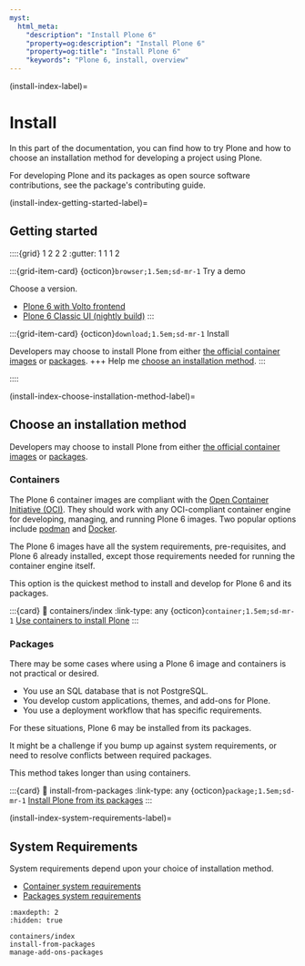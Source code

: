 ```yaml
---
myst:
  html_meta:
    "description": "Install Plone 6"
    "property=og:description": "Install Plone 6"
    "property=og:title": "Install Plone 6"
    "keywords": "Plone 6, install, overview"
---
```


(install-index-label)=

# Install

In this part of the documentation, you can find how to try Plone and how to choose an installation method for developing a project using Plone.

For developing Plone and its packages as open source software contributions, see the package's contributing guide.


(install-index-getting-started-label)=

## Getting started

::::{grid} 1 2 2 2
:gutter: 1 1 1 2

:::{grid-item-card} {octicon}`browser;1.5em;sd-mr-1` Try a demo

Choose a version.

-   [Plone 6 with Volto frontend](https://demo.plone.org/)
-   [Plone 6 Classic UI (nightly build)](https://classic.demo.plone.org/login?came_from=/en)
:::

:::{grid-item-card} {octicon}`download;1.5em;sd-mr-1` Install

Developers may choose to install Plone from either [the official container images](containers/index) or [packages](install-from-packages).
+++
Help me [choose an installation method](install-index-choose-installation-method-label).
:::

::::


(install-index-choose-installation-method-label)=

## Choose an installation method

Developers may choose to install Plone from either [the official container images](containers/index) or [packages](install-from-packages).


### Containers

The Plone 6 container images are compliant with the [Open Container Initiative (OCI)](https://opencontainers.org/).
They should work with any OCI-compliant container engine for developing, managing, and running Plone 6 images.
Two popular options include [podman](https://podman.io/) and [Docker](https://www.docker.com/products/docker-desktop/).

The Plone 6 images have all the system requirements, pre-requisites, and Plone 6 already installed, except those requirements needed for running the container engine itself.

This option is the quickest method to install and develop for Plone 6 and its packages.

:::{card}
:link: containers/index
:link-type: any
{octicon}`container;1.5em;sd-mr-1` [Use containers to install Plone](containers/index)
:::


### Packages

There may be some cases where using a Plone 6 image and containers is not practical or desired.

-   You use an SQL database that is not PostgreSQL.
-   You develop custom applications, themes, and add-ons for Plone.
-   You use a deployment workflow that has specific requirements.

For these situations, Plone 6 may be installed from its packages.

It might be a challenge if you bump up against system requirements, or need to resolve conflicts between required packages.

This method takes longer than using containers.

:::{card}
:link: install-from-packages
:link-type: any
{octicon}`package;1.5em;sd-mr-1` [Install Plone from its packages](install-from-packages)
:::


(install-index-system-requirements-label)=

## System Requirements

System requirements depend upon your choice of installation method.

-   [Container system requirements](install-containers-index-system-requirements-label)
-   [Packages system requirements](install-packages-system-requirements-label)


```{toctree}
:maxdepth: 2
:hidden: true

containers/index
install-from-packages
manage-add-ons-packages
```
